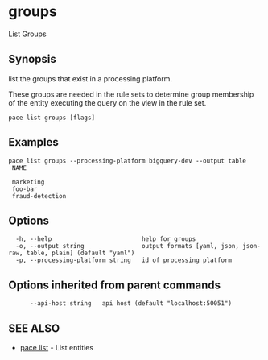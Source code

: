 # groups

List Groups

## Synopsis

list the groups that exist in a processing platform.

These groups are needed in the rule sets to determine group membership of the entity executing the query on the view in the rule set.

```
pace list groups [flags]
```

## Examples

```
pace list groups --processing-platform bigquery-dev --output table
 NAME

 marketing
 foo-bar
 fraud-detection
```

## Options

```
  -h, --help                         help for groups
  -o, --output string                output formats [yaml, json, json-raw, table, plain] (default "yaml")
  -p, --processing-platform string   id of processing platform
```

## Options inherited from parent commands

```
      --api-host string   api host (default "localhost:50051")
```

## SEE ALSO

* [pace list](./) - List entities

